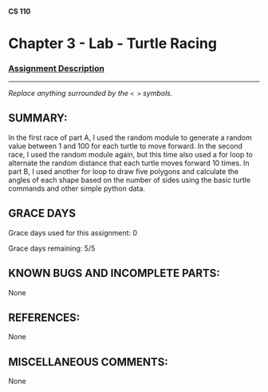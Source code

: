 #### CS 110
# Chapter 3 - Lab - Turtle Racing

### [Assignment Description](https://docs.google.com/document/d/1MWJnOpOaQL3yQb1-FVcj7SZLzLQRGZrbhnpyOL0v6mE/edit?usp=sharing)

***

_Replace anything surrounded by the `< >` symbols._

## SUMMARY:
 In the first race of part A, I used the random module to generate a random value between 1 and 100 for each turtle to move forward. In the second race, I used the random module again, but this time also used a for loop to alternate the random distance that each turtle moves forward 10 times. In part B, I used another for loop to draw five polygons and calculate the angles of each shape based on the number of sides using the basic turtle commands and other simple python data.

## GRACE DAYS
Grace days used for this assignment: 0

Grace days remaining: 5/5

## KNOWN BUGS AND INCOMPLETE PARTS:
 None

## REFERENCES:
 None

## MISCELLANEOUS COMMENTS:
 None
